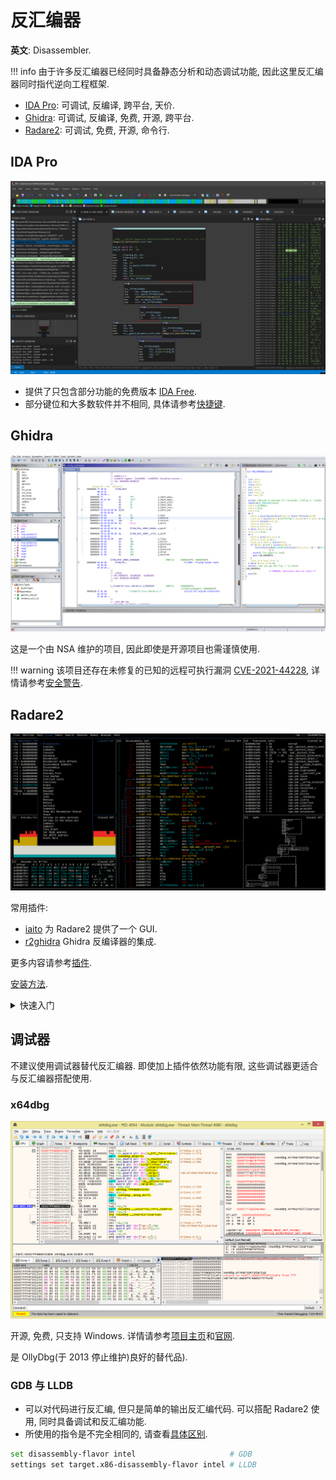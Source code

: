 # 反汇编器

**英文**: Disassembler.  

!!! info
    由于许多反汇编器已经同时具备静态分析和动态调试功能, 因此这里反汇编器同时指代逆向工程框架.  

- [IDA Pro](https://hex-rays.com/ida-pro/): 可调试, 反编译, 跨平台, 天价.
- [Ghidra](https://github.com/NationalSecurityAgency/ghidra): 可调试, 反编译, 免费, 开源, 跨平台.
- [Radare2](https://github.com/radareorg/radare2): 可调试, 免费, 开源, 命令行.

## IDA Pro

![IDA Pro "VSCode Dark Theme"](assets/ida_pro.png)  

- 提供了只包含部分功能的免费版本 [IDA Free](https://hex-rays.com/ida-free/).  
- 部分键位和大多数软件并不相同, 具体请参考[快捷键](https://www.hex-rays.com/products/ida/support/freefiles/IDA_Pro_Shortcuts.pdf).  

## Ghidra

![Ghidra 2019年3月](./assets/ghidra_201903.png)  

这是一个由 NSA 维护的项目, 因此即使是开源项目也需谨慎使用.  

!!! warning
    该项目还存在未修复的已知的远程可执行漏洞 [CVE-2021-44228](https://cve.mitre.org/cgi-bin/cvename.cgi?name=cve-2021-44228), 详情请参考[安全警告](https://github.com/NationalSecurityAgency/ghidra#security-warning).  

## Radare2

![Radare2](./assets/radare2.png)  

常用插件:  

- [iaito](https://github.com/radareorg/iaito) 为 Radare2 提供了一个 GUI.  
- [r2ghidra](https://github.com/radareorg/r2ghidra) Ghidra 反编译器的集成.

更多内容请参考[插件](https://github.com/radareorg/radare2#plugins).  

[安装方法](https://github.com/radareorg/radare2#installation).  

<details>
<summary>快速入门</summary>

1. 启动

    ```sh
    r2 [程序名称]
    r2 -d [程序名称] # 如果想对程序进行调试需添加 -d 选项
    ```

    之后便进入 radar2 内部的命令行.  

2. 分析

    ```sh
    > aaa      # 对全部函数进行分析
    > afl      # 列出全部函数
    > afl~main # 查看包含特定关键字的函数
    ```

    其中 `~` 类似 `| grep `, 可在不同命令中使用.  

3. 反编译

    ```sh
    > s main # 定位到指定函数
    > pdf    # 输出反编译结果
    ```

4. 视觉模式

    ```sh
    V  # 进入视觉模式
    VV # 进入图表模式
    ```

    进入视觉模式后可以按 `p` 进行切换, 按 `V` 进入图表模式, 按 `Shift+!` 进入视觉面板模式, 即可以同时启用多个窗口显示不同内容.  

5. 调试

    | 按键 | 描述     |
    | ---- | -------- |
    | F2   | 设置断点 |
    | F7   | 单步步入 |
    | F8   | 单步步过 |
    | F9   | 执行     |

    ```sh
    > iz             # 输出字符串
    > pf @ [变量名]   # 输出变量的值
    > pf z @ [变量名] # 输出 null-terminated 字符串变量的值
    ```

</details>

## 调试器

不建议使用调试器替代反汇编器. 即使加上插件依然功能有限, 这些调试器更适合与反汇编器搭配使用.  

### x64dbg

![x64dbg](./assets/x64dbg.png)  

开源, 免费, 只支持 Windows. 详情请参考[项目主页](https://github.com/x64dbg/x64dbg)和[官网](https://x64dbg.com/).  

是 OllyDbg(于 2013 停止维护)良好的替代品).  

### GDB 与 LLDB

- 可以对代码进行反汇编, 但只是简单的输出反汇编代码. 可以搭配 Radare2 使用, 同时具备调试和反汇编功能.  
- 所使用的指令是不完全相同的, 请查看[具体区别](https://lldb.llvm.org/use/map.html).  

```sh
set disassembly-flavor intel                     # GDB
settings set target.x86-disassembly-flavor intel # LLDB
```
